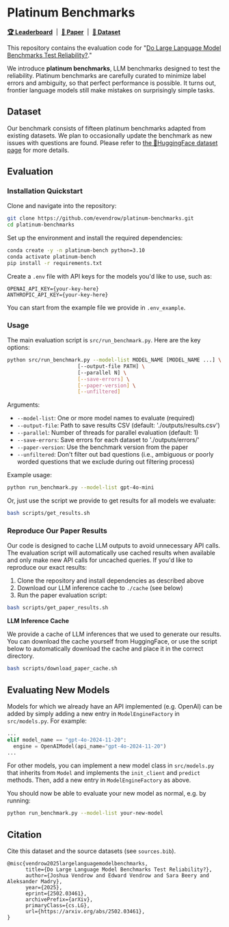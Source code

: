 # Platinum Benchmarks

[**🏆 Leaderboard**](http://platinum-bench.csail.mit.edu/) &nbsp;|&nbsp; [**📖 Paper**](https://arxiv.org/abs/2502.03461) &nbsp;|&nbsp; [**🤗 Dataset**](https://huggingface.co/datasets/madrylab/platinum-bench)

This repository contains the evaluation code for "[Do Large Language Model Benchmarks Test Reliability?](https://arxiv.org/abs/2502.03461)."

We introduce **platinum benchmarks**, LLM benchmarks designed to test the reliability. Platinum benchmarks are carefully curated to minimize label errors and ambiguity, so that perfect performance is possible. It turns out, frontier language models still make mistakes on surprisingly simple tasks.


## Dataset

Our benchmark consists of fifteen platinum benchmarks adapted from existing datasets. We plan to occasionally update the benchmark as new issues with questions are found. Please refer to [the 🤗HuggingFace dataset page](https://huggingface.co/datasets/madrylab/platinum-bench) for more details.

## Evaluation

### Installation Quickstart

Clone and navigate into the repository:

```bash
git clone https://github.com/evendrow/platinum-benchmarks.git
cd platinum-benchmarks
```

Set up the environment and install the required dependencies:

```bash
conda create -y -n platinum-bench python=3.10
conda activate platinum-bench
pip install -r requirements.txt
```

Create a `.env` file with API keys for the models you'd like to use, such as:

```
OPENAI_API_KEY={your-key-here}
ANTHROPIC_API_KEY={your-key-here}
```

You can start from the example file we provide in `.env_example`.

### Usage

The main evaluation script is `src/run_benchmark.py`. Here are the key options:

```bash
python src/run_benchmark.py --model-list MODEL_NAME [MODEL_NAME ...] \
                       [--output-file PATH] \
                       [--parallel N] \
                       [--save-errors] \
                       [--paper-version] \
                       [--unfiltered]
```

Arguments:
- `--model-list`: One or more model names to evaluate (required)
- `--output-file`: Path to save results CSV (default: './outputs/results.csv')
- `--parallel`: Number of threads for parallel evaluation (default: 1)
- `--save-errors`: Save errors for each dataset to './outputs/errors/'
- `--paper-version`: Use the benchmark version from the paper
- `--unfiltered`: Don't filter out bad questions (i.e., ambiguous or poorly worded questions that we exclude during out filtering process)

Example usage:
```bash
python run_benchmark.py --model-list gpt-4o-mini
```

Or, just use the script we provide to get results for all models we evaluate:

```bash
bash scripts/get_results.sh
```

### Reproduce Our Paper Results

Our code is designed to cache LLM outputs to avoid unnecessary API calls. The evaluation script will automatically use cached results when available and only make new API calls for uncached queries. If you'd like to reproduce our exact results:

1. Clone the repository and install dependencies as described above
2. Download our LLM inference cache to `./cache` (see below)
3. Run the paper evaluation script:

```bash
bash scripts/get_paper_results.sh
```

**LLM Inference Cache**

We provide a cache of LLM inferences that we used to generate our results. You can download the cache yourself from HuggingFace, or use the script below to automatically download the cache and place it in the correct directory.

```bash
bash scripts/download_paper_cache.sh
```

## Evaluating New Models

Models for which we already have an API implemented (e.g. OpenAI) can be added by simply adding a new entry in `ModelEngineFactory` in `src/models.py`. For example:

```python
...
elif model_name == "gpt-4o-2024-11-20":
  engine = OpenAIModel(api_name="gpt-4o-2024-11-20")
...
```

For other models, you can implement a new model class in `src/models.py` that inherits from `Model` and implements the `init_client` and `predict` methods. Then, add a new entry in `ModelEngineFactory` as above.

You should now be able to evaluate your new model as normal, e.g. by running:

```bash
python run_benchmark.py --model-list your-new-model
```

## Citation

Cite this dataset and the source datasets (see `sources.bib`).

```
@misc{vendrow2025largelanguagemodelbenchmarks,
      title={Do Large Language Model Benchmarks Test Reliability?}, 
      author={Joshua Vendrow and Edward Vendrow and Sara Beery and Aleksander Madry},
      year={2025},
      eprint={2502.03461},
      archivePrefix={arXiv},
      primaryClass={cs.LG},
      url={https://arxiv.org/abs/2502.03461}, 
}
```


